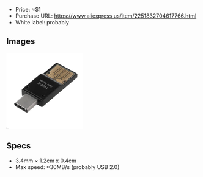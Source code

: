 - Price: ≈$1
- Purchase URL: https://www.aliexpress.us/item/2251832704617766.html
- White label: probably

## Images

<img alt="tiny-micro-sd-dual-reader" width="200" src="tiny-micro-sd-dual-reader.webp">

## Specs

- 3.4mm × 1.2cm x 0.4cm
- Max speed: ≈30MB/s (probably USB 2.0)
